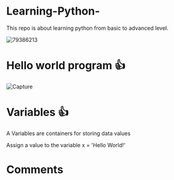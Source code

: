 # Learning-Python-
This repo is about learning python from basic to advanced level. 

![79386213](https://user-images.githubusercontent.com/47294637/112926071-89208680-9130-11eb-87ed-829e324fe846.jpg)

# Hello world program 👍
![Capture](https://user-images.githubusercontent.com/47294637/112948948-4a052c00-9156-11eb-8283-a1964c1da9ad.JPG)

# Variables 👍
A Variables are containers for storing data values

Assign a value to the variable
x = 'Hello World!'

# Comments


